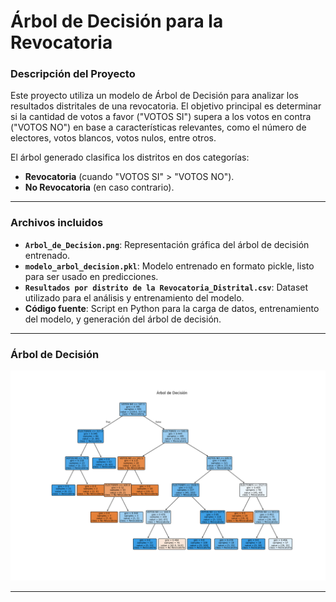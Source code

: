 # Árbol de Decisión para la Revocatoria

### Descripción del Proyecto
Este proyecto utiliza un modelo de Árbol de Decisión para analizar los resultados distritales de una revocatoria. El objetivo principal es determinar si la cantidad de votos a favor ("VOTOS SI") supera a los votos en contra ("VOTOS NO") en base a características relevantes, como el número de electores, votos blancos, votos nulos, entre otros.

El árbol generado clasifica los distritos en dos categorías:
- **Revocatoria** (cuando "VOTOS SI" > "VOTOS NO").
- **No Revocatoria** (en caso contrario).

---

### Archivos incluidos
- **`Arbol_de_Decision.png`**: Representación gráfica del árbol de decisión entrenado.
- **`modelo_arbol_decision.pkl`**: Modelo entrenado en formato pickle, listo para ser usado en predicciones.
- **`Resultados por distrito de la Revocatoria_Distrital.csv`**: Dataset utilizado para el análisis y entrenamiento del modelo.
- **Código fuente**: Script en Python para la carga de datos, entrenamiento del modelo, y generación del árbol de decisión.

---

### Árbol de Decisión
![Arbol de decision](./Arbol_de_Decision.png)

---
